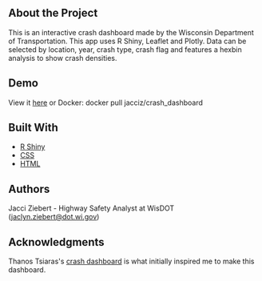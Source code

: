 ﻿About the Project
-
This is an interactive crash dashboard made by the Wisconsin Department of Transportation.
This app uses R Shiny, Leaflet and Plotly. Data can be selected by location, year, crash type, crash flag and features a hexbin analysis to show crash densities.

Demo
-
View it [here](https://jacciz.shinyapps.io/Shiny_Crashes/) or Docker: docker pull jacciz/crash_dashboard

Built With
-
- [R Shiny](https://shiny.rstudio.com/)
- [CSS](https://www.w3schools.com/css/)
- [HTML](https://www.w3schools.com/html/)

Authors
-
Jacci Ziebert - Highway Safety Analyst at WisDOT (jaclyn.ziebert@dot.wi.gov)

Acknowledgments
-
Thanos Tsiaras's [crash dashboard](https://github.com/TheDataLabScotland/Data_Team_Blog_Posts/tree/master/TrafficAccidents) is what initially inspired me to make this dashboard.

